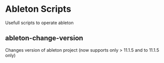 # Ableton Scripts

Usefull scripts to operate ableton

## ableton-change-version

Changes version of ableton project (now supports only > 11.1.5 and to 11.1.5 only)

